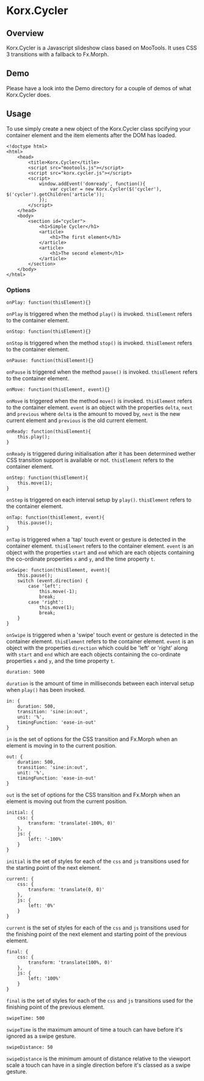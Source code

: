 # Korx.Cycler


## Overview

Korx.Cycler is a Javascript slideshow class based on MooTools. It uses CSS 3 transitions with a fallback to Fx.Morph.

## Demo

Please have a look into the Demo directory for a couple of demos of what Korx.Cycler does.

## Usage

To use simply create a new object of the Korx.Cycler class spcifying your container element and the item elements after the DOM has loaded.

    <!doctype html>
    <html>
        <head>
            <title>Korx.Cycler</title>
            <script src="mootools.js"></script>
            <script src="korx.cycler.js"></script>
            <script>
                window.addEvent('domready', function(){
                    var cycler = new Korx.Cycler($('cycler'), $('cycler').getChildren('article'));
                });
            </script>
        </head>
        <body>
            <section id="cycler">
                <h1>Simple Cycler</h1>
                <article>
                    <h1>The first element</h1>
                </article>
                <article>
                    <h1>The second element</h1>
                </article>
            </section>
        </body>
    </html>

### Options

    onPlay: function(thisElement){}
    
`onPlay` is triggered when the method `play()` is invoked. `thisElement` refers to the container element.

    onStop: function(thisElement){}
    
`onStop` is triggered when the method `stop()` is invoked. `thisElement` refers to the container element.

    onPause: function(thisElement){}
    
`onPause` is triggered when the method `pause()` is invoked. `thisElement` refers to the container element.

    onMove: function(thisElement, event){}

`onMove` is triggered when the method `move()` is invoked. `thisElement` refers to the container element. `event` is an object with the properties `delta`, `next` and `previous` where `delta` is the amount to moved by, `next` is the new current element and `previous` is the old current element.

    onReady: function(thisElement){
        this.play();
    }

`onReady` is triggered during initialisation after it has been determined wether CSS transition support is available or not. `thisElement` refers to the container element.

    onStep: function(thisElement){
        this.move(1);
    }

`onStep` is triggered on each interval setup by `play()`. `thisElement` refers to the container element.

    onTap: function(thisElement, event){
        this.pause();
    }

`onTap` is triggered when a 'tap' touch event or gesture is detected in the container element. `thisElement` refers to the container element. `event` is an object with the properties `start` and `end` which are each objects containing the co-ordinate properties `x` and `y`, and the time property `t`.

    onSwipe: function(thisElement, event){
        this.pause();
        switch (event.direction) {
            case 'left':
                this.move(-1);
                break;
            case 'right':
                this.move(1);
                break;
        }
    }

`onSwipe` is triggered when a 'swipe' touch event or gesture is detected in the container element. `thisElement` refers to the container element. `event` is an object with the properties `direction` which could be 'left' or 'right' along with `start` and `end` which are each objects containing the co-ordinate properties `x` and `y`, and the time property `t`.

    duration: 5000

`duration` is the amount of time in milliseconds between each interval setup when `play()` has been invoked.

    in: {
        duration: 500,
        transition: 'sine:in:out',
        unit: '%',
        timingFunction: 'ease-in-out'
    }

`in` is the set of options for the CSS transition and Fx.Morph when an element is moving in to the current position.

    out: {
        duration: 500,
        transition: 'sine:in:out',
        unit: '%',
        timingFunction: 'ease-in-out'
    }

`out` is the set of options for the CSS transition and Fx.Morph when an element is moving out from the current position.

    initial: {
        css: {
            transform: 'translate(-100%, 0)'
        },
        js: {
            left: '-100%'
        }
    }

`initial` is the set of styles for each of the `css` and `js` transitions used for the starting point of the next element.

    current: {
        css: {
            transform: 'translate(0, 0)'
        },
        js: {
            left: '0%'
        }
    }

`current` is the set of styles for each of the `css` and `js` transitions used for the finishing point of the next element and starting point of the previous element.

    final: {
        css: {
            transform: 'translate(100%, 0)'
        },
        js: {
            left: '100%'
        }
    }

`final` is the set of styles for each of the `css` and `js` transitions used for the finishing point of the previous element.

    swipeTime: 500

`swipeTime` is the maximum amount of time a touch can have before it's ignored as a swipe gesture.

    swipeDistance: 50

`swipeDistance` is the minimum amount of distance relative to the viewport scale a touch can have in a single direction before it's classed as a swipe gesture.
